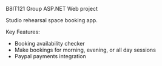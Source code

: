 B8IT121 Group ASP.NET Web project

Studio rehearsal space booking app. 

Key Features: 

- Booking availability checker
- Make bookings for morning, evening, or all day sessions
- Paypal payments integration
